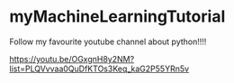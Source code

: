 # myMachineLearningTutorial
Follow my favourite youtube channel about python!!!!


https://youtu.be/OGxgnH8y2NM?list=PLQVvvaa0QuDfKTOs3Keq_kaG2P55YRn5v
